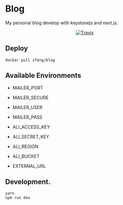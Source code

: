 # Blog

My personal blog develop with keystonejs and next.js.

<p align="center">
    <a href="https://travis-ci.org/miaowing/blog" target="_blank">
        <img src="https://travis-ci.org/miaowing/blog.svg?branch=master" alt="Travis"/>
    </a>
</p>

## Deploy

```shell
docker pull zfeng/blog
```

## Available Environments

* MAILER_PORT
* MAILER_SECURE
* MAILER_USER
* MAILER_PASS

* ALI_ACCESS_KEY
* ALI_SECRET_KEY
* ALI_REGION
* ALI_BUCKET

* EXTERNAL_URL

## Development.

```shell
yarn
npm run dev
```
